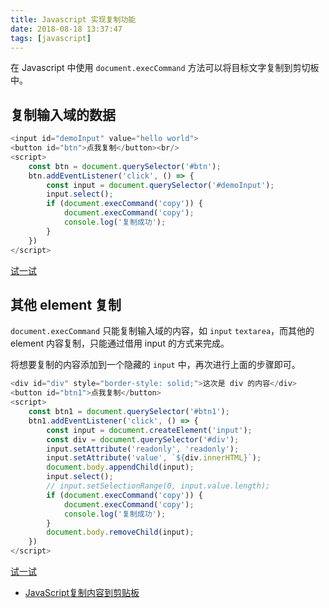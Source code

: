 ```yaml
---
title: Javascript 实现复制功能
date: 2018-08-18 13:37:47
tags: [javascript]
---
```


在 Javascript 中使用 `document.execCommand` 方法可以将目标文字复制到剪切板中。

<!-- more --><!-- toc -->

## 复制输入域的数据

```javascript
<input id="demoInput" value="hello world">
<button id="btn">点我复制</button><br/>
<script>
    const btn = document.querySelector('#btn');
    btn.addEventListener('click', () => {
        const input = document.querySelector('#demoInput');
        input.select();
        if (document.execCommand('copy')) {
            document.execCommand('copy');
            console.log('复制成功');
        }
    })
</script>
```
[试一试](/run/?id=68719515008)

## 其他 element 复制

`document.execCommand` 只能复制输入域的内容，如 `input` `textarea`，而其他的 element 内容复制，只能通过借用 input 的方式来完成。

将想要复制的内容添加到一个隐藏的 `input` 中，再次进行上面的步骤即可。

```javascript
<div id="div" style="border-style: solid;">这次是 div 的内容</div>
<button id="btn1">点我复制</button>
<script>
    const btn1 = document.querySelector('#btn1');
    btn1.addEventListener('click', () => {
        const input = document.createElement('input');
        const div = document.querySelector('#div');
        input.setAttribute('readonly', 'readonly');
        input.setAttribute('value', `${div.innerHTML}`);
        document.body.appendChild(input);
        input.select();
        // input.setSelectionRange(0, input.value.length);
        if (document.execCommand('copy')) {
            document.execCommand('copy');
            console.log('复制成功');
        }
        document.body.removeChild(input);
    })
</script>
```

[试一试](/run/?id=68719515008)

- [JavaScript复制内容到剪贴板](https://github.com/axuebin/articles/issues/26)
